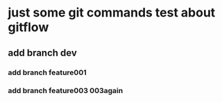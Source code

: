 # just some git commands test about gitflow

## add branch dev

### add branch feature001

### add branch feature003  003again
